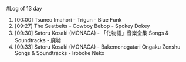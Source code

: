 #Log of 13 day

1. [00:00] Tsuneo Imahori - Trigun - Blue Funk
1. [09:27] The Seatbelts - Cowboy Bebop - Spokey Dokey
1. [09:30] Satoru Kosaki (MONACA) - 「化物語」音楽全集 Songs & Soundtracks - 廃墟
1. [09:33] Satoru Kosaki (MONACA) - Bakemonogatari Ongaku Zenshu Songs & Soundtracks - Iroboke Neko
